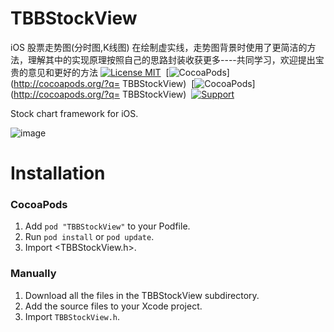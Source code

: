 # TBBStockView
iOS  股票走势图(分时图,K线图)
在绘制虚实线，走势图背景时使用了更简洁的方法，理解其中的实现原理按照自己的思路封装收获更多----共同学习，欢迎提出宝贵的意见和更好的方法
[![License MIT](https://img.shields.io/badge/license-MIT-green.svg?style=flat)](https://github.com/HLTangbinbin/TBBStockView/blob/master/LICENSE)&nbsp;
[![CocoaPods](http://img.shields.io/cocoapods/v/TBBStockView.svg?style=flat)](http://cocoapods.org/?q= TBBStockView)&nbsp;
[![CocoaPods](http://img.shields.io/cocoapods/p/YKLineChartView.svg?style=flat)](http://cocoapods.org/?q= TBBStockView)&nbsp;
[![Support](https://img.shields.io/badge/support-iOS8.0+-blue.svg?style=flat)](https://www.apple.com/nl/ios/)&nbsp;



Stock chart  framework for iOS.<br/>

![image](/TBBStockView/TBBStockView.gif)



Installation
==============

### CocoaPods

1. Add `pod "TBBStockView"` to your Podfile.
2. Run `pod install` or `pod update`.
3. Import \<TBBStockView.h\>.


### Manually

1. Download all the files in the TBBStockView subdirectory.
2. Add the source files to your Xcode project.
3. Import `TBBStockView.h`.

